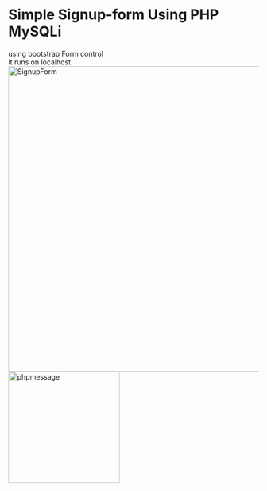 
# Simple Signup-form Using PHP MySQLi
using bootstrap Form control <br>
it runs on localhost <br>
<img width="614" alt="SignupForm" src="https://user-images.githubusercontent.com/70943334/113274482-0a694c00-92de-11eb-8c11-bfdfb5722870.png">
<br>
<img width="224" alt="phpmessage" src="https://user-images.githubusercontent.com/70943334/113274752-54523200-92de-11eb-9502-cf12ce99f605.png">

